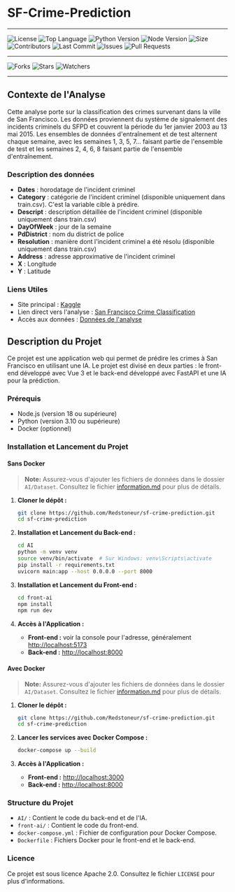 # SF-Crime-Prediction

---

![License](https://img.shields.io/github/license/Redstoneur/SF-Crime-Prediction)
![Top Language](https://img.shields.io/github/languages/top/Redstoneur/SF-Crime-Prediction)
![Python Version](https://img.shields.io/badge/python-3.10-blue)
![Node Version](https://img.shields.io/badge/Node-18-green)
![Size](https://img.shields.io/github/repo-size/Redstoneur/SF-Crime-Prediction)
![Contributors](https://img.shields.io/github/contributors/Redstoneur/SF-Crime-Prediction)
![Last Commit](https://img.shields.io/github/last-commit/Redstoneur/SF-Crime-Prediction)
![Issues](https://img.shields.io/github/issues/Redstoneur/SF-Crime-Prediction)
![Pull Requests](https://img.shields.io/github/issues-pr/Redstoneur/SF-Crime-Prediction)

---

![Forks](https://img.shields.io/github/forks/Redstoneur/SF-Crime-Prediction)
![Stars](https://img.shields.io/github/stars/Redstoneur/SF-Crime-Prediction)
![Watchers](https://img.shields.io/github/watchers/Redstoneur/SF-Crime-Prediction)

[//]: # (---)

[//]: # ()
[//]: # (![Latest Release]&#40;https://img.shields.io/github/v/release/Redstoneur/SF-Crime-Prediction&#41;)

[//]: # (![Release Date]&#40;https://img.shields.io/github/release-date/Redstoneur/SF-Crime-Prediction&#41;)

[//]: # (![Build Status]&#40;https://img.shields.io/github/actions/workflow/status/Redstoneur/SF-Crime-Prediction/pylint.yml&#41;)

---

## Contexte de l'Analyse

Cette analyse porte sur la classification des crimes survenant dans la ville de San Francisco. Les données proviennent du système de signalement des incidents criminels du SFPD et couvrent la période du 1er janvier 2003 au 13 mai 2015. Les ensembles de données d'entraînement et de test alternent chaque semaine, avec les semaines 1, 3, 5, 7... faisant partie de l'ensemble de test et les semaines 2, 4, 6, 8 faisant partie de l'ensemble d'entraînement.

### Description des données

- **Dates** : horodatage de l'incident criminel
- **Category** : catégorie de l'incident criminel (disponible uniquement dans train.csv). C'est la variable cible à prédire.
- **Descript** : description détaillée de l'incident criminel (disponible uniquement dans train.csv)
- **DayOfWeek** : jour de la semaine
- **PdDistrict** : nom du district de police
- **Resolution** : manière dont l'incident criminel a été résolu (disponible uniquement dans train.csv)
- **Address** : adresse approximative de l'incident criminel 
- **X** : Longitude
- **Y** : Latitude

### Liens Utiles

- Site principal : [Kaggle](https://www.kaggle.com)
- Lien direct vers l'analyse : [San Francisco Crime Classification](https://www.kaggle.com/c/sf-crime)
- Accès aux données : [Données de l'analyse](https://www.kaggle.com/c/sf-crime/data)

## Description du Projet

Ce projet est une application web qui permet de prédire les crimes à San Francisco en utilisant une IA. Le projet est divisé en deux parties : le front-end développé avec Vue 3 et le back-end développé avec FastAPI et une IA pour la prédiction.

### Prérequis

- Node.js (version 18 ou supérieure)
- Python (version 3.10 ou supérieure)
- Docker (optionnel)

### Installation et Lancement du Projet

#### Sans Docker

> **Note:** Assurez-vous d'ajouter les fichiers de données dans le dossier `AI/Dataset`. Consultez le fichier [information.md](AI/Dataset/information.md) pour plus de détails.


1. **Cloner le dépôt :**

   ```sh
   git clone https://github.com/Redstoneur/sf-crime-prediction.git
   cd sf-crime-prediction
   ```

2. **Installation et Lancement du Back-end :**

   ```sh
   cd AI
   python -m venv venv
   source venv/bin/activate  # Sur Windows: venv\Scripts\activate
   pip install -r requirements.txt
   uvicorn main:app --host 0.0.0.0 --port 8000
   ```

3. **Installation et Lancement du Front-end :**

   ```sh
   cd front-ai
   npm install
   npm run dev
   ```

4. **Accès à l'Application :**

    - **Front-end :** voir la console pour l'adresse, généralement [http://localhost:5173](http://localhost:5173)
    - **Back-end :** [http://localhost:8000](http://localhost:8000)

#### Avec Docker

> **Note:** Assurez-vous d'ajouter les fichiers de données dans le dossier `AI/Dataset`. Consultez le fichier [information.md](AI/Dataset/information.md) pour plus de détails.

1. **Cloner le dépôt :**

   ```sh
   git clone https://github.com/Redstoneur/sf-crime-prediction.git
   cd sf-crime-prediction
   ```

2. **Lancer les services avec Docker Compose :**

   ```sh
   docker-compose up --build
   ```

3. **Accès à l'Application :**

   - **Front-end :** [http://localhost:3000](http://localhost:3000)
   - **Back-end :** [http://localhost:8000](http://localhost:8000)

### Structure du Projet

- `AI/` : Contient le code du back-end et de l'IA.
- `front-ai/` : Contient le code du front-end.
- `docker-compose.yml` : Fichier de configuration pour Docker Compose.
- `Dockerfile` : Fichiers Docker pour le front-end et le back-end.

### Licence

Ce projet est sous licence Apache 2.0. Consultez le fichier `LICENSE` pour plus d'informations.
